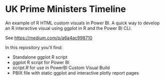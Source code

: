 # UK Prime Ministers Timeline

An example of R HTML custom visuals in Power BI. A quick way to develop an R interactive visual using ggplot in R and the Power BI CLI.

See https://medium.com/p/a6a4ac998710

In  this repository you'll find:
* Standalone ggplot R script
* ggplot R script for Power BI
* _script.R_ for use in PowerBI Custom Visual Build
* PBIX file with static ggplot and interactive plotly report pages
